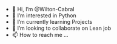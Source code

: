 - 👋 Hi, I’m @Wilton-Cabral
- 👀 I’m interested in Python 
- 🌱 I’m currently learning Projects
- 💞️ I’m looking to collaborate on Lean job
- 📫 How to reach me ...

<!---
Wilton-Cabral/Wilton-Cabral is a ✨ special ✨ repository because its `README.md` (this file) appears on your GitHub profile.
You can click the Preview link to take a look at your changes.
--->
